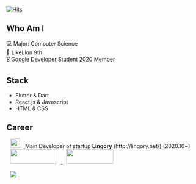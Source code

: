 [![Hits](https://hits.seeyoufarm.com/api/count/incr/badge.svg?url=https%3A%2F%2Fgithub.com%2Fmilkness&count_bg=%2379C83D&title_bg=%23555555&icon=&icon_color=%23E7E7E7&title=hits&edge_flat=false)](https://hits.seeyoufarm.com)

## Who Am I
💻 Major: Computer Science  <br>
🦁 LikeLion 9th <br>
🎖 Google Developer Student 2020 Member

## Stack
- Flutter & Dart
- React.js & Javascript
- HTML & CSS

## Career

 <a href="http://lingory.net">
    <img 
        src="https://play-lh.googleusercontent.com/Tl08df19MlhTQFPky53PteQ2xD-MAUSzGNnGlPDV3xoKlh3ihYLsF54b51xIzlUC3CA=s360-rw",
         width=25px;
         height=25px;
        style="margin-left : 10px; margin-right : 10px;"/>
</a>
 Main Developer of startup <b>Lingory</b> (http://lingory.net/) (2020.10~) <br>
<a href="https://play.google.com/store/apps/details?id=org.languageapp.lingory">
    <img 
        src="http://www.lingory.net/Asset/Playsotre.png",
         width=123px;
         height=38px;
        style="margin-left : 10px; margin-right : 10px;"/>
</a>
<a href="https://itunes.apple.com/app/id1556564572?">
    <img 
        src="http://www.lingory.net/Asset/Appstore.png",
         width=123px;
         height=38px;
        style="margin-left : 10px; margin-right : 10px;"/>
</a>



<br>
<br>
<a href="https://muhly.tistory.com/">
    <img 
        src="http://img.shields.io/badge/-Tech%20Blog-655ced?style=flat&logo=github&link=https://muhly.tistory.com/"
        style="height : auto; margin-left : 10px; margin-right : 10px;"/>
</a>
